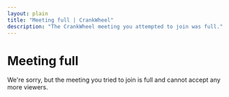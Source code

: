 ```yaml
---
layout: plain
title: "Meeting full | CrankWheel"
description: "The CrankWheel meeting you attempted to join was full."
---
```


# Meeting full

We're sorry, but the meeting you tried to join is full and cannot accept any more viewers.
